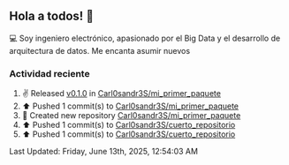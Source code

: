 ## Hola a todos! 👋
:computer: Soy ingeniero electrónico, apasionado por el Big Data  y el desarrollo de arquitectura de datos. Me encanta asumir nuevos

### Actividad reciente

<!--RECENT_ACTIVITY:start-->
1. ✌️ Released [v0.1.0](https://github.com/Carl0sandr3S/mi_primer_paquete/releases/tag/v0.1.0) in [Carl0sandr3S/mi_primer_paquete](https://github.com/Carl0sandr3S/mi_primer_paquete)<br>
2. ⬆️ Pushed 1 commit(s) to [Carl0sandr3S/mi_primer_paquete](https://github.com/Carl0sandr3S/mi_primer_paquete)<br>
3. 📔 Created new repository [Carl0sandr3S/mi_primer_paquete](https://github.com/Carl0sandr3S/mi_primer_paquete)<br>
4. ⬆️ Pushed 1 commit(s) to [Carl0sandr3S/cuerto_repositorio](https://github.com/Carl0sandr3S/cuerto_repositorio)<br>
5. ⬆️ Pushed 1 commit(s) to [Carl0sandr3S/cuerto_repositorio](https://github.com/Carl0sandr3S/cuerto_repositorio)<br>
<!--RECENT_ACTIVITY:end-->
<!--RECENT_ACTIVITY:last_update-->
Last Updated: Friday, June 13th, 2025, 12:54:03 AM
<!--RECENT_ACTIVITY:last_update_end-->

<!--
**Carl0sandr3S/Carl0sandr3S** is a ✨ _special_ ✨ repository because its `README.md` (this file) appears on your GitHub profile.

Here are some ideas to get you started:

- 🔭 I’m currently working on ...
- 🌱 I’m currently learning ...
- 👯 I’m looking to collaborate on ...
- 🤔 I’m looking for help with ...
- 💬 Ask me about ...
- 📫 How to reach me: ...
- 😄 Pronouns: ...
- ⚡ Fun fact: ...
-->
